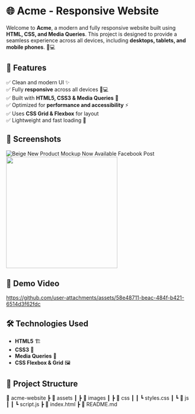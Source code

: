 # 🌐 Acme - Responsive Website  

Welcome to **Acme**, a modern and fully responsive website built using **HTML, CSS, and Media Queries**. This project is designed to provide a seamless experience across all devices, including **desktops, tablets, and mobile phones**. 📱💻  

## 🚀 Features  
✅ Clean and modern UI ✨  
✅ Fully **responsive** across all devices 📱💻  
✅ Built with **HTML5, CSS3 & Media Queries** 🎨  
✅ Optimized for **performance and accessibility** ⚡  
✅ Uses **CSS Grid & Flexbox** for layout  
✅ Lightweight and fast loading 🚀  

## 📸 Screenshots  
![Beige New Product Mockup Now Available Facebook Post](https://github.com/user-attachments/assets/c66bdf7f-f82d-4903-8380-6f6df5d5ad94)
[<img src="assets/images/mockup-small.png" width="300px">](assets/images/mockup.png)

## 🎥 Demo Video  
https://github.com/user-attachments/assets/58e48711-beac-484f-b421-6514d3f62fdc



## 🛠️ Technologies Used  
- **HTML5** 🏗️  
- **CSS3** 🎨  
- **Media Queries** 📏  
- **CSS Flexbox & Grid** 🖼️  


## 📂 Project Structure  
📁 acme-website
┣ 📁 assets
┃ ┣ 📁 images
┃ ┣ 📁 css
┃ ┃ ┗ styles.css
┃ ┗ 📁 js
┃ ┃ ┗ script.js
┣ 📄 index.html
┣ 📄 README.md
